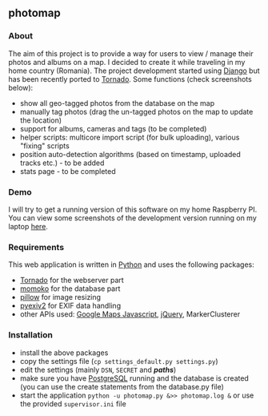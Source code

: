 ## photomap

### About
The aim of this project is to provide a way for users to view / manage their photos and albums on a map. I decided to create it while traveling in my home country (Romania). The project development started using [Django](https://www.djangoproject.com/) but has been recently ported to [Tornado](http://www.tornadoweb.org/en/stable/). 
Some functions (check screenshots below):

* show all geo-tagged photos from the database on the map
* manually tag photos (drag the un-tagged photos on the map to update the location)
* support for albums, cameras and tags (to be completed)
* helper scripts: multicore import script (for bulk uploading), various "fixing" scripts
* position auto-detection algorithms (based on timestamp, uploaded tracks etc.) - to be added
* stats page - to be completed 

### Demo
I will try to get a running version of this software on my home Raspberry PI.
You can view some screenshots of the development version running on my laptop [here](screenshots.md).

### Requirements
This web application is written in [Python](https://www.python.org/) and uses the following packages:

 * [Tornado](http://www.tornadoweb.org/en/stable/) for the webserver part
 * [momoko](https://github.com/FSX/momoko) for the database part
 * [pillow](https://python-pillow.github.io/) for image resizing
 * [pyexiv2](http://tilloy.net/dev/pyexiv2/) for EXIF data handling
 * other APIs used: [Google Maps Javascript](https://developers.google.com/maps/documentation/javascript/), [jQuery](https://jquery.com/), MarkerClusterer
 
### Installation

 * install the above packages
 * copy the settings file (```cp settings_default.py settings.py```)
 * edit the settings (mainly ```DSN```, ```SECRET``` and ***paths***) 
 * make sure you have  [PostgreSQL](http://www.postgresql.org/) running and the database is created (you can use the create statements from the database.py file)
 * start the application ```python -u photomap.py &>> photomap.log &``` or use the provided ```supervisor.ini``` file
